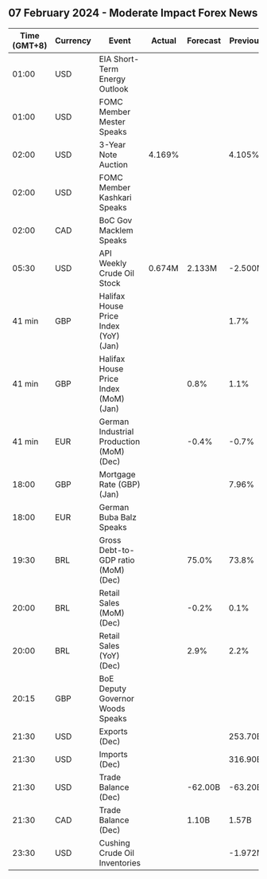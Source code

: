 ## 07 February 2024 - Moderate Impact Forex News

| Time (GMT+8) | Currency | Event | Actual | Forecast | Previous |
|------|----------|-------|--------|----------|----------|
| 01:00 | USD | EIA Short-Term Energy Outlook |  |  |  |
| 01:00 | USD | FOMC Member Mester Speaks |  |  |  |
| 02:00 | USD | 3-Year Note Auction | 4.169% |  | 4.105% |
| 02:00 | USD | FOMC Member Kashkari Speaks |  |  |  |
| 02:00 | CAD | BoC Gov Macklem Speaks |  |  |  |
| 05:30 | USD | API Weekly Crude Oil Stock | 0.674M | 2.133M | -2.500M |
| 41 min | GBP | Halifax House Price Index (YoY) (Jan) |  |  | 1.7% |
| 41 min | GBP | Halifax House Price Index (MoM) (Jan) |  | 0.8% | 1.1% |
| 41 min | EUR | German Industrial Production (MoM) (Dec) |  | -0.4% | -0.7% |
| 18:00 | GBP | Mortgage Rate (GBP) (Jan) |  |  | 7.96% |
| 18:00 | EUR | German Buba Balz Speaks |  |  |  |
| 19:30 | BRL | Gross Debt-to-GDP ratio (MoM) (Dec) |  | 75.0% | 73.8% |
| 20:00 | BRL | Retail Sales (MoM) (Dec) |  | -0.2% | 0.1% |
| 20:00 | BRL | Retail Sales (YoY) (Dec) |  | 2.9% | 2.2% |
| 20:15 | GBP | BoE Deputy Governor Woods Speaks |  |  |  |
| 21:30 | USD | Exports (Dec) |  |  | 253.70B |
| 21:30 | USD | Imports (Dec) |  |  | 316.90B |
| 21:30 | USD | Trade Balance (Dec) |  | -62.00B | -63.20B |
| 21:30 | CAD | Trade Balance (Dec) |  | 1.10B | 1.57B |
| 23:30 | USD | Cushing Crude Oil Inventories |  |  | -1.972M |
